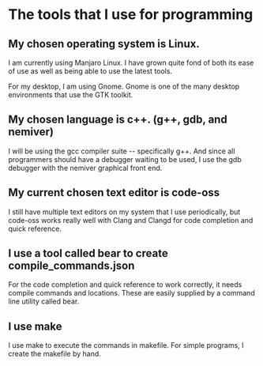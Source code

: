 # The tools that I use for programming

## My chosen operating system is Linux.

I am currently using Manjaro Linux. I have grown quite fond of both its ease of use as well as being able to use the latest tools.

For my desktop, I am using Gnome. Gnome is one of the many desktop environments that use the GTK toolkit.

## My chosen language is c++. (g++, gdb, and nemiver)

I will be using the gcc compiler suite -- specifically g++. And since all programmers should have a debugger waiting to be used, I use the gdb debugger with the nemiver graphical front end.

## My current chosen text editor is code-oss

I still have multiple text editors on my system that I use periodically, but code-oss works really well with Clang and Clangd for code completion and quick reference.

## I use a tool called bear to create compile_commands.json

For the code completion and quick reference to work correctly, it needs compile commands and locations. These are easily supplied by a command line utility called bear.

## I use make

I use make to execute the commands in makefile. For simple programs, I create the makefile by hand.

